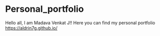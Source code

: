 # Personal_portfolio
Hello all, I am Madava Venkat J!! Here you can find my personal portfolio
https://aldrin7g.github.io/

